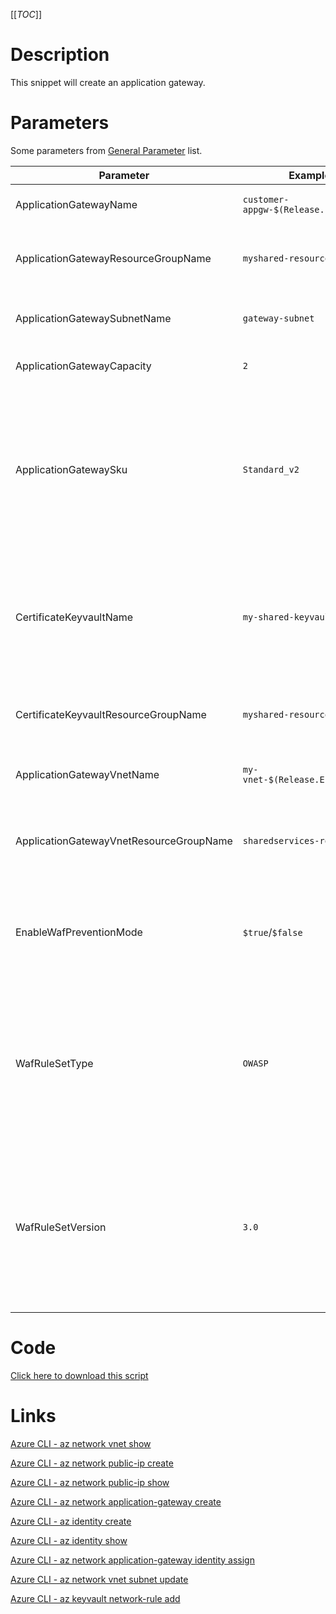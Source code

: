 [[_TOC_]]

# Description
This snippet will create an application gateway.

# Parameters
Some parameters from [General Parameter](/Azure/Azure-CLI-Snippets) list.

| Parameter | Example Value | Description |
|--|--|--|
| ApplicationGatewayName | `customer-appgw-$(Release.EnvironmentName)` | The name to use for this application gateway |
| ApplicationGatewayResourceGroupName | `myshared-resourcegroup` | The name of the resourcegroup to place this application gateway in. |
| ApplicationGatewaySubnetName | `gateway-subnet` | The subnet where you want to place this Application Gateway in. |
| ApplicationGatewayCapacity | `2` | The number of instances to use for this appgw |
| ApplicationGatewaySku | `Standard_v2` | The SKU name for the AppGw. Advised value: Standard_v2. List of accepted values: Standard_Large, Standard_Medium, Standard_Small, Standard_v2, WAF_Large, WAF_Medium, WAF_v2. |
| CertificateKeyvaultName | `my-shared-keyvault` | The keyvault where you want to save your SSL certificates to for this AppGw. This is usually 1 tenant-wide shared keyvault dedicated to these SSL certificates. |
| CertificateKeyvaultResourceGroupName | `myshared-resourcegroup` | The resourcegroup where the keyvault resides in. |
| ApplicationGatewayVnetName | `my-vnet-$(Release.EnvironmentName)` | The name of the VNET to place your Application Gateway in. |
| ApplicationGatewayVnetResourceGroupName | `sharedservices-rg` | The ResourceGroup where the VNET for your Application Gateway lives in. |
| EnableWafPreventionMode | `$true`/`$false` | Enable prevention mode for your WAF. NOTE: This parameter is only applicable to application gateways with an SKU type of WAF |
| WafRuleSetType | `OWASP` | Choose the WAF RuleSet Type. Get possible values from `az network application-gateway waf-config list-rule-sets`. NOTE: This parameter is only applicable to application gateways with an SKU type of WAF |
| WafRuleSetVersion | `3.0` | Choose the WAF RuleSet Version. Get possible values from `az network application-gateway waf-config list-rule-sets`. NOTE: This parameter is only applicable to application gateways with an SKU type of WAF |

# Code
[Click here to download this script](../../../../src/Application-Gateway/Create-Application-Gateway.ps1)

# Links

[Azure CLI - az network vnet show](https://docs.microsoft.com/en-us/cli/azure/network/vnet?view=azure-cli-latest#az_network_vnet_show)

[Azure CLI - az network public-ip create](https://docs.microsoft.com/en-us/cli/azure/network/public-ip?view=azure-cli-latest#az_network_public_ip_create)

[Azure CLI - az network public-ip show](https://docs.microsoft.com/en-us/cli/azure/network/public-ip?view=azure-cli-latest#az_network_public_ip_show)

[Azure CLI - az network application-gateway create](https://docs.microsoft.com/en-us/cli/azure/network/application-gateway?view=azure-cli-latest#az_network_application_gateway_create)

[Azure CLI - az identity create](https://docs.microsoft.com/en-us/cli/azure/identity?view=azure-cli-latest#az_identity_create)

[Azure CLI - az identity show](https://docs.microsoft.com/en-us/cli/azure/identity?view=azure-cli-latest#az_identity_show)

[Azure CLI - az network application-gateway identity assign](https://docs.microsoft.com/en-us/cli/azure/network/application-gateway/identity?view=azure-cli-latest#az_network_application_gateway_identity_assign)

[Azure CLI - az network vnet subnet update](https://docs.microsoft.com/en-us/cli/azure/network/vnet/subnet?view=azure-cli-latest#az_network_vnet_subnet_update)

[Azure CLI - az keyvault network-rule add](https://docs.microsoft.com/en-us/cli/azure/keyvault/network-rule?view=azure-cli-latest#az_keyvault_network_rule_add)
